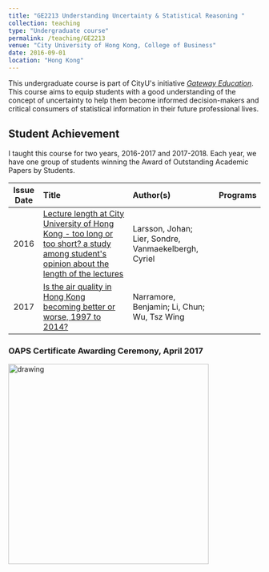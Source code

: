 ```yaml
---
title: "GE2213 Understanding Uncertainty & Statistical Reasoning "
collection: teaching
type: "Undergraduate course"
permalink: /teaching/GE2213
venue: "City University of Hong Kong, College of Business"
date: 2016-09-01
location: "Hong Kong"
---
```


This undergraduate course is part of CityU's initiative [_Gateway Education_](https://www.cityu.edu.hk/edge/ge/). This course aims to equip students with a good understanding of the concept of uncertainty to help them become informed decision-makers and critical consumers of statistical information in their future professional lives.

## Student Achievement

I taught this course for two years, 2016-2017 and 2017-2018. Each year, we have one group of students winning the Award of Outstanding Academic Papers by Students.

Issue Date | Title | Author(s) | Programs |
:---: | :--- | :--- | :--- |
2016 | [Lecture length at City University of Hong Kong - too long or too short? a study among student's opinion about the length of the lectures](http://dspace.cityu.edu.hk/handle/2031/8815) | Larsson, Johan; Lier, Sondre, Vanmaekelbergh, Cyriel |
2017 | [Is the air quality in Hong Kong becoming better or worse, 1997 to 2014?](http://dspace.cityu.edu.hk/handle/2031/102) | Narramore, Benjamin; Li, Chun; Wu, Tsz Wing |


### OAPS Certificate Awarding Ceremony, April 2017
<img src="/images/OAPS2016.jpg" alt="drawing" style="width:400px;" Title="OAPS Certificate Awarding Ceremony, April 2017" class="center"/>

